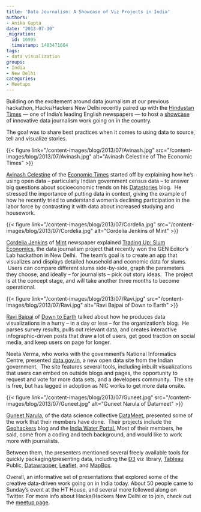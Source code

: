 ```yaml
---
title: 'Data Journalism: A Showcase of Viz Projects in India'
authors:
- Anika Gupta
date: "2013-07-30"
_migration:
  id: 16995
  timestamp: 1483471664
tags:
- data visualization
groups:
- India
- New Delhi
categories:
- Meetups
---
```


Building on the excitement around data journalism at our previous hackathon, Hacks/Hackers New Delhi recently paired up with the [Hindustan Times][1] &mdash; one of India&#8217;s leading English newspapers &mdash; to host a [showcase][2] of innovative data journalism work going on in the country.

The goal was to share best practices when it comes to using data to source, tell and visualize stories.

{{< figure link="/content-images/blog/2013/07/Avinash.jpg" src="/content-images/blog/2013/07/Avinash.jpg" alt="Avinash Celestine of The Economic Times" >}}

[Avinash Celestine][3] of the [Economic Times][4] started off by explaining how he&#8217;s using open data &#8211; particularly Indian government census data &#8211; to answer big questions about socioeconomic trends on his [Datastories][5] blog.  He stressed the importance of putting data in context, giving the example of how he recently tried to understand women&#8217;s declining participation in the labor force by contrasting it with data about increased studying and housework.

{{< figure link="/content-images/blog/2013/07/Cordelia.jpg" src="/content-images/blog/2013/07/Cordelia.jpg" alt="Cordelia Jenkins of Mint" >}}

[Cordelia Jenkins][6] of [Mint][7] newspaper explained [Trading Up: Slum Economics][8], the data journalism project that recently won the GEN Editor&#8217;s Lab hackathon in New Delhi.  The team&#8217;s goal is to create an app that visualizes and displays detailed household and economic data for slums.  Users can compare different slums side-by-side, graph the parameters they choose, and ideally &#8211; for journalists &#8211; pick out story ideas.  The project is at the concept stage, and will take another three months to become operational.

{{< figure link="/content-images/blog/2013/07/Ravi.jpg" src="/content-images/blog/2013/07/Ravi.jpg" alt="Ravi Bajpai of Down to Earth" >}}

[Ravi Bajpai][9] of [Down to Earth][10] talked about how he produces data visualizations in a hurry &#8211; in a day or less &#8211; for the organization&#8217;s blog.  He parses survey results, pulls out relevant data, and creates interactive infographic-driven posts that draw a lot of users, get good traction on social media, and keep users on page for longer.

Neeta Verma, who works with the government&#8217;s National Informatics Centre, presented [data.gov.in][11], a new open data site from the Indian government.  The site features several tools, including inbuilt visualizations that users can embed on outside blogs and pages, the opportunity to request and vote for more data sets, and a developers community.  The site is free, but has lagged in adoption as NIC works to get more data onsite.

{{< figure link="/content-images/blog/2013/07/Guneet.jpg" src="/content-images/blog/2013/07/Guneet.jpg" alt="Guneet Narula of Datameet" >}}

[Guneet Narula][12], of the data science collective [DataMeet][13], presented some of the work that their members have done.  Their projects include the [Geohackers][14] blog and the [India Water Portal.][15] Most of their members, he said, come from a coding and tech background, and would like to work more with journalists.

Between them, the presenters mentioned several freely available tools for quickly packaging/presenting data, including the [D3][16] viz library, [Tableau][17] Public, [Datawrapper][18], [Leaflet][19], and [MapBox][20].

Overall, an informative set of presentations that explored some of the creative data-driven work going on in India today. About 50 people came to Sunday&#8217;s event at the HT House, and several more followed along on Twitter. For more info about Hacks/Hackers New Delhi or to join, check out the [meetup page][21].

 [1]: http://www.hindustantimes.com/
 [2]: https://www.facebook.com/events/620642647953552/
 [3]: https://twitter.com/ac_soc
 [4]: http://economictimes.indiatimes.com/
 [5]: http://datastories.in/
 [6]: https://twitter.com/CordeliaJ
 [7]: http://livemint.com/
 [8]: http://www.globaleditorsnetwork.org/editors-lab/new-delhi/
 [9]: https://twitter.com/bajpairavi
 [10]: http://www.downtoearth.org.in/
 [11]: http://data.gov.in/
 [12]: https://twitter.com/guneetnarula
 [13]: http://datameet.org/
 [14]: http://geohackers.in/
 [15]: http://www.indiawaterportal.org/
 [16]: https://github.com/mbostock/d3/wiki/Gallery
 [17]: http://www.tableausoftware.com/public
 [18]: http://datawrapper.de/
 [19]: http://leafletjs.com/examples.html
 [20]: http://www.mapbox.com/
 [21]: http://www.meetup.com/Hacks-Hackers-New-Delhi/